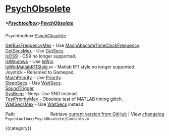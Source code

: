 # [PsychObsolete](PsychObsolete)
##### >[Psychtoolbox](Psychtoolbox)>[PsychObsolete](PsychObsolete)

  
 Psychtoolbox:[PsychObsolete](PsychObsolete)  
  
  
[GetBusFrequencyMex](GetBusFrequencyMex)    - Use [MachAbsoluteTimeClockFrequency](MachAbsoluteTimeClockFrequency).   
[GetSecsMex](GetSecsMex)            - Use [GetSecs](GetSecs).  
[IsOS9](IsOS9)                 - OS9 no longer supported.  
[IsWindows](IsWindows)             - Use [IsWin](IsWin).  
[IsWinMatlabR11Style](IsWinMatlabR11Style).m - Matlab R11 style no longer supported.  
Joystick              - Renamed to Gamepad.  
[MachPriority](MachPriority)          - Use [Priority](Priority).  
[SleepSecs](SleepSecs)             - Use [WaitSecs](WaitSecs).  
[SoundTrigger](SoundTrigger)  
[SysBeep](SysBeep)               - Beep.  Use SND instead.  
[TestPriorityMex](TestPriorityMex)       - Obsolete test of MATLAB timing glitch.       
[WaitSecsMex](WaitSecsMex)           - Use [WaitSecs](WaitSecs) instead.  




<div class="code_header" style="text-align:right;">
  <span style="float:left;">Path&nbsp;&nbsp;</span> <span class="counter">Retrieve <a href=
  "https://raw.github.com/Psychtoolbox-3/Psychtoolbox-3/beta/Psychtoolbox/PsychObsolete/Contents.m">current version from GitHub</a> | View <a href=
  "https://github.com/Psychtoolbox-3/Psychtoolbox-3/commits/beta/Psychtoolbox/PsychObsolete/Contents.m">changelog</a></span>
</div>
<div class="code">
  <code>Psychtoolbox/PsychObsolete/Contents.m</code>
</div>

{{category}}